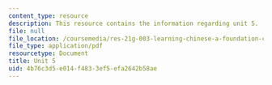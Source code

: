 ```yaml
---
content_type: resource
description: This resource contains the information regarding unit 5.
file: null
file_location: /coursemedia/res-21g-003-learning-chinese-a-foundation-course-in-mandarin-spring-2011/4b76c3d5e014f4833ef5efa2642b58ae_MITRES_21G_003S11_unit05.pdf
file_type: application/pdf
resourcetype: Document
title: Unit 5
uid: 4b76c3d5-e014-f483-3ef5-efa2642b58ae
---
```


